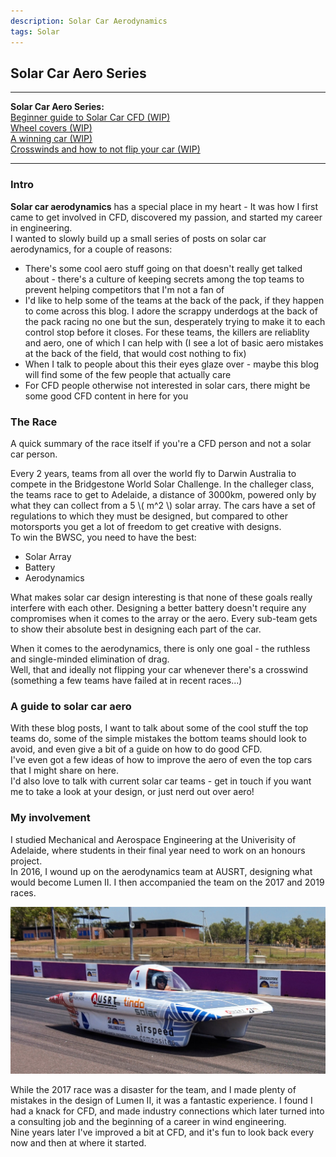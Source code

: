 ```yaml
---
description: Solar Car Aerodynamics
tags: Solar
---
```


## Solar Car Aero Series

---

**Solar Car Aero Series:**  
[Beginner guide to Solar Car CFD (WIP)]()  
[Wheel covers (WIP)](/23/11/27/solarCarWheels.html)  
[A winning car (WIP)]()  
[Crosswinds and how to not flip your car (WIP)]()  

---

### Intro

**Solar car aerodynamics** has a special place in my heart - It was how I first came to get involved in CFD, discovered my passion, and started my career in engineering.  
I wanted to slowly build up a small series of posts on solar car aerodynamics, for a couple of reasons:  
- There's some cool aero stuff going on that doesn't really get talked about - there's a culture of keeping secrets among the top teams to prevent helping competitors that I'm not a fan of
- I'd like to help some of the teams at the back of the pack, if they happen to come across this blog. I adore the scrappy underdogs at the back of the pack racing no one but the sun, desperately trying to make it to each control stop before it closes. For these teams, the killers are reliablity and aero, one of which I can help with (I see a lot of basic aero mistakes at the back of the field, that would cost nothing to fix)
- When I talk to people about this their eyes glaze over - maybe this blog will find some of the few people that actually care 
- For CFD people otherwise not interested in solar cars, there might be some good CFD content in here for you  

### The Race

A quick summary of the race itself if you're a CFD person and not a solar car person.  

Every 2 years, teams from all over the world fly to Darwin Australia to compete in the Bridgestone World Solar Challenge.
In the challeger class, the teams race to get to Adelaide, a distance of 3000km, powered only by what they can collect from a 5 \\( m^2 \\) solar array.
The cars have a set of regulations to which they must be designed, but compared to other motorsports you get a lot of freedom to get creative with designs.  
To win the BWSC, you need to have the best:
- Solar Array
- Battery
- Aerodynamics

What makes solar car design interesting is that none of these goals really interfere with each other.
Designing a better battery doesn't require any compromises when it comes to the array or the aero. 
Every sub-team gets to show their absolute best in designing each part of the car.

When it comes to the aerodynamics, there is only one goal - the ruthless and single-minded elimination of drag.  
Well, that and ideally not flipping your car whenever there's a crosswind (something a few teams have failed at in recent races...)  

### A guide to solar car aero

With these blog posts, I want to talk about some of the cool stuff the top teams do, some of the simple mistakes the bottom teams should look to avoid, and even give a bit of a guide on how to do good CFD.  
I've even got a few ideas of how to improve the aero of even the top cars that I might share on here.  
I'd also love to talk with current solar car teams - get in touch if you want me to take a look at your design, or just nerd out over aero!  

### My involvement

I studied Mechanical and Aerospace Engineering at the Univerisity of Adelaide, where students in their final year need to work on an honours project.  
In 2016, I wound up on the aerodynamics team at AUSRT, designing what would become Lumen II. I then accompanied the team on the 2017 and 2019 races.  

![Lumen II](/images/solarCars/ausrt.jpg)

While the 2017 race was a disaster for the team, and I made plenty of mistakes in the design of Lumen II, it was a fantastic experience. 
I found I had a knack for CFD, and made industry connections which later turned into a consulting job and the beginning of a career in wind engineering.  
Nine years later I've improved a bit at CFD, and it's fun to look back every now and then at where it started.
